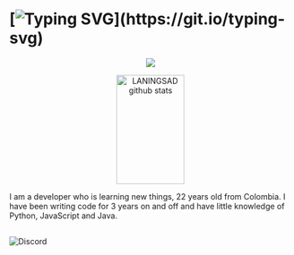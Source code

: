 # [![Typing SVG](https://readme-typing-svg.herokuapp.com/?color=ffffff&size=35&center=true&vCenter=true&width=1000&lines=Hello,+my+name+is+DanielH131COL;I'm+21+years+old.;)](https://git.io/typing-svg)

<p align="center">
  <a href="https://github.com/DanielH131COL">
    <img src="https://komarev.com/ghpvc/?username=DanielH131COL&color=red">
  </a>
</p>

<div align="center">  
  <img width="49%" height="195px" src="https://github-readme-stats.vercel.app/api?username=LANINGSAD&show_icons=true&count_private=true&hide_border=true&title_color=FF0000&icon_color=00bfbf&text_color=c9d1d9&bg_color=0d1117" alt="LANINGSAD github stats" /> 
</div>

I am a developer who is learning new things, 22 years old from Colombia. I have been writing code for 3 years on and off and have little knowledge of Python, JavaScript and Java.

##
![Discord](https://lanyard-profile-readme.vercel.app/api/1209590856395268116)
